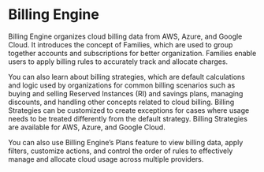 # Billing Engine

Billing Engine organizes cloud billing data from AWS, Azure, and Google Cloud. It introduces the concept of Families, which are used to group together accounts and subscriptions for better organization. Families enable users to apply billing rules to accurately track and allocate charges.

You can also learn about billing strategies, which are default calculations and logic used by organizations for common billing scenarios such as buying and selling Reserved Instances (RI) and savings plans, managing discounts, and handling other concepts related to cloud billing. Billing Strategies can be customized to create exceptions for cases where usage needs to be treated differently from the default strategy. Billing Strategies are available for AWS, Azure, and Google Cloud.

You can also use Billing Engine’s Plans feature to view billing data, apply filters, customize actions, and control the order of rules to effectively manage and allocate cloud usage across multiple providers.

